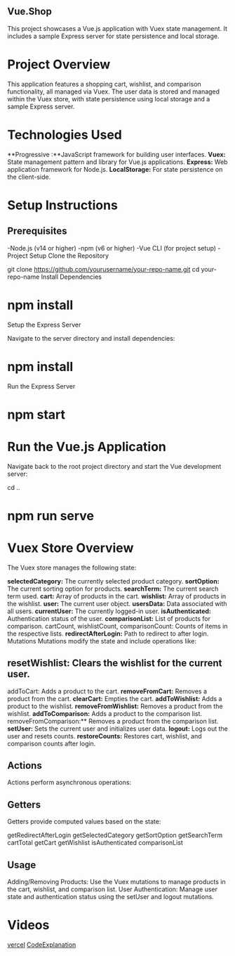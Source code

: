 ## Vue.Shop

This project showcases a Vue.js application with Vuex state management. It includes a sample Express server for state persistence and local storage.

 # Project Overview
This application features a shopping cart, wishlist, and comparison functionality, all managed via Vuex. The user data is stored and managed within the Vuex store, with state persistence using local storage and a sample Express server. 

# Technologies Used
**Progressive :**JavaScript framework for building user interfaces.
**Vuex:** State management pattern and library for Vue.js applications.
**Express:** Web application framework for Node.js.
**LocalStorage:** For state persistence on the client-side.
 # Setup Instructions
## Prerequisites
-Node.js (v14 or higher)
-npm (v6 or higher)
-Vue CLI (for project setup)
-Project Setup
Clone the Repository



git clone https://github.com/yourusername/your-repo-name.git
cd your-repo-name
Install Dependencies



# npm install
Setup the Express Server

Navigate to the server directory and install dependencies:



# npm install
Run the Express Server



# npm start


# Run the Vue.js Application

Navigate back to the root project directory and start the Vue development server:



cd ..
# npm run serve


# Vuex Store Overview
The Vuex store manages the following state:

**selectedCategory:** The currently selected product category.
**sortOption:** The current sorting option for products.
**searchTerm:** The current search term used.
**cart:** Array of products in the cart.
**wishlist:** Array of products in the wishlist.
**user:** The current user object.
**usersData:** Data associated with all users.
**currentUser:** The currently logged-in user.
**isAuthenticated:** Authentication status of the user.
**comparisonList:** List of products for comparison.
cartCount, wishlistCount, comparisonCount: Counts of items in the respective lists.
**redirectAfterLogin:** Path to redirect to after login.
Mutations
Mutations modify the state and include operations like:

## resetWishlist: Clears the wishlist for the current user.
addToCart: Adds a product to the cart.
**removeFromCart:** Removes a product from the cart.
**clearCart:** Empties the cart.
**addToWishlist:** Adds a product to the wishlist.
**removeFromWishlist:** Removes a product from the wishlist.
**addToComparison:** Adds a product to the comparison list.
removeFromComparison:** Removes a product from the comparison list.
**setUser:** Sets the current user and initializes user data.
**logout:** Logs out the user and resets counts.
**restoreCounts:** Restores cart, wishlist, and comparison counts after login.
## Actions
Actions perform asynchronous operations:


## Getters
Getters provide computed values based on the state:

getRedirectAfterLogin
getSelectedCategory
getSortOption
getSearchTerm
cartTotal
getCart
getWishlist
isAuthenticated
comparisonList
## Usage
Adding/Removing Products: Use the Vuex mutations to manage products in the cart, wishlist, and comparison list.
User Authentication: Manage user state and authentication status using the setUser and logout mutations.

# Videos 
[vercel](https://final-project-drab-theta.vercel.app/)
[CodeExplanation]()
